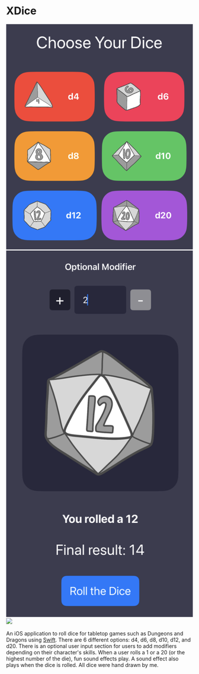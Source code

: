 # XDice

![First Page](diceapp/Assets.xcassets/firstpage.imageset/firstpage.png)
![First Page](diceapp/Assets.xcassets/secondpage.imageset/secondpage.png)
<img src="https://github.com/destinybright/Xdice/diceapp/Assets.xcassets/firstpage.imageset/firstpage.png" width="48">


An iOS application to roll dice for tabletop games such as Dungeons and Dragons using [Swift]. 
There are 6 different options: d4, d6, d8, d10, d12, and d20.
There is an optional user input section for users to add modifiers depending on their character's skills.
When a user rolls a 1 or a 20 (or the highest number of the die), fun sound effects play.
A sound effect also plays when the dice is rolled.
All dice were hand drawn by me.

[Swift]: https://www.swift.org/
